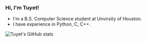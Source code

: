 <!-- Level 1: Simple bio and stats -->

### Hi, I'm Tuyet!


- I'm a B.S. Computer Science student at Unvirsity of Houston.
- I have experience in Python, C, C++.


![Tuyet's GitHub stats](https://github-readme-stats.vercel.app/api?username=Trish0606&show_icons=true&theme=radical)
